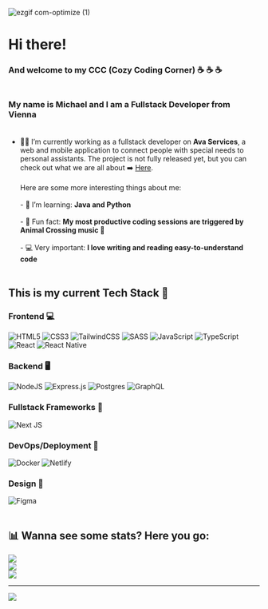 
<!-- ![Component 1programmer-pic(1)](https://user-images.githubusercontent.com/96014669/220648605-a5118b42-2a9a-4b31-8808-748ea8876855.png) -->
![ezgif com-optimize (1)](https://user-images.githubusercontent.com/96014669/220706172-144d9a2e-196a-4961-b74e-690561db0586.gif)


# Hi there! 
### And welcome to my CCC (Cozy Coding Corner) ☕ ☕ ☕ <br/><br/>

### My name is Michael and I am a Fullstack Developer from Vienna <br/><br/>
- 👷‍♂️ I’m currently working as a fullstack developer on **Ava Services**, a web and mobile application to connect people with special needs to personal assistants. The project is not fully released yet, but you can check out what we are all about ➡️ [Here](https://ava.services/). <br><br> Here are some more interesting things about me: <br><br>- 📖 I’m learning: **Java and  Python** <br><br> - 🤡 Fun fact: **My most productive coding sessions are triggered by Animal Crossing music :dog:**<br><br>- 💻 Very important:  **I love writing and reading easy-to-understand code** 
<br><br>
## This is my current Tech Stack 🔽

### Frontend 💻
![HTML5](https://img.shields.io/badge/html5-%23E34F26.svg?style=for-the-badge&logo=html5&logoColor=white) ![CSS3](https://img.shields.io/badge/css3-%231572B6.svg?style=for-the-badge&logo=css3&logoColor=white) ![TailwindCSS](https://img.shields.io/badge/tailwindcss-%2338B2AC.svg?style=for-the-badge&logo=tailwind-css&logoColor=white) ![SASS](https://img.shields.io/badge/SASS-hotpink.svg?style=for-the-badge&logo=SASS&logoColor=white) ![JavaScript](https://img.shields.io/badge/javascript-%23323330.svg?style=for-the-badge&logo=javascript&logoColor=%23F7DF1E)  ![TypeScript](https://img.shields.io/badge/typescript-%23007ACC.svg?style=for-the-badge&logo=typescript&logoColor=white) ![React](https://img.shields.io/badge/react-%2320232a.svg?style=for-the-badge&logo=react&logoColor=%2361DAFB) ![React Native](https://img.shields.io/badge/react_native-%2320232a.svg?style=for-the-badge&logo=react&logoColor=%2361DAFB) 
### Backend 🖥️ 
![NodeJS](https://img.shields.io/badge/node.js-6DA55F?style=for-the-badge&logo=node.js&logoColor=white)  ![Express.js](https://img.shields.io/badge/express.js-%23404d59.svg?style=for-the-badge&logo=express&logoColor=%2361DAFB) ![Postgres](https://img.shields.io/badge/postgres-%23316192.svg?style=for-the-badge&logo=postgresql&logoColor=white) ![GraphQL](https://img.shields.io/badge/-GraphQL-E10098?style=for-the-badge&logo=graphql&logoColor=white)
### Fullstack Frameworks 🏡
![Next JS](https://img.shields.io/badge/Next-black?style=for-the-badge&logo=next.js&logoColor=white)
### DevOps/Deployment 🐳
![Docker](https://img.shields.io/badge/docker-%230db7ed.svg?style=for-the-badge&logo=docker&logoColor=white) ![Netlify](https://img.shields.io/badge/netlify-%23000000.svg?style=for-the-badge&logo=netlify&logoColor=#00C7B7)
### Design 🌻
![Figma](https://img.shields.io/badge/figma-%23F24E1E.svg?style=for-the-badge&logo=figma&logoColor=white)
<br><br>
## 📊 Wanna see some stats? Here you go:
![](https://readme-stats.clckblog.space/api?username=mischulz14&theme=radical&hide_border=false&include_all_commits=false&count_private=false)<br/>
![](https://github-readme-streak-stats.herokuapp.com/?user=mischulz14&theme=radical&hide_border=false)<br/>
![](https://readme-stats.clckblog.space/api/top-langs/?username=mischulz14&theme=radical&hide_border=false&include_all_commits=false&count_private=false&layout=compact)

---
[![](https://visitcount.itsvg.in/api?id=mischulz14&icon=0&color=0)](https://visitcount.itsvg.in)

<!-- Proudly created with GPRM ( https://gprm.itsvg.in ) -->

